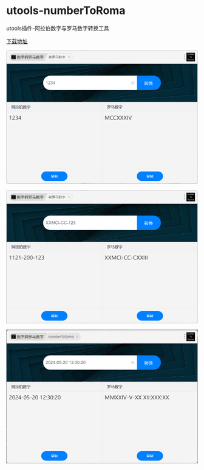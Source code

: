 # utools-numberToRoma

utools插件-阿拉伯数字与罗马数字转换工具

[下载地址](https://u.tools/plugins/detail/数字转罗马数字/?c=dg5mqx8zsz)

![exp1](./assets/poster/exp1.png)

![exp2](./assets/poster/exp2.png)

![exp3](./assets/poster/exp3.png)

